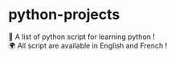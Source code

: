 # python-projects
🚀 A list of python script for learning python !  
🌍 All script are available in English and French !
